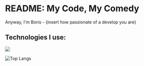 <h1 align="left">README: My Code, My Comedy</h1>
<p align="left">Anyway, I'm Boris - {insert how passionate of a develop you are}</p>
<h2 align="left">Technologies I use:</h3>
<p align="left">
  <img src="https://skillicons.dev/icons?i=py,java,ts,go,spring,react,html,css,git,docker" />
</p>

![Top Langs](https://github-readme-stats.vercel.app/api/top-langs/?username=bskokdev&layout=compact)
